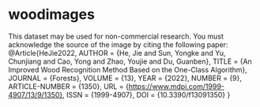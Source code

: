 # woodimages
This dataset may be used for non-commercial research. You must acknowledge the source of the image by citing the following paper:
@Article{HeJie2022,
AUTHOR = {He, Jie and Sun, Yongke and Yu, Chunjiang and Cao, Yong and Zhao, Youjie and Du, Guanben},
TITLE = {An Improved Wood Recognition Method Based on the One-Class Algorithm},
JOURNAL = {Forests},
VOLUME = {13},
YEAR = {2022},
NUMBER = {9},
ARTICLE-NUMBER = {1350},
URL = {https://www.mdpi.com/1999-4907/13/9/1350},
ISSN = {1999-4907},
DOI = {10.3390/f13091350}
}
